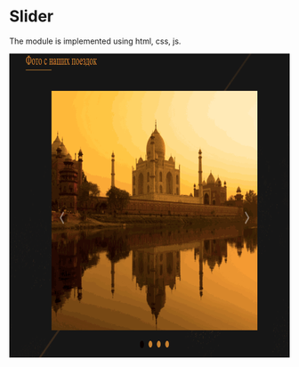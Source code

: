 # Slider

The module is implemented using html, css, js. 

<img src="img/slider.gif"  width="906" height="546" />
